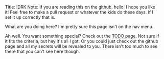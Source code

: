 Title: IDRK
Note: If you are reading this on the github, hello! I hope you like it! Feel free to make a pull request or whatever the kids do these days. If I set it up correctly that is.

What are you doing here? I'm pretty sure this page isn't on the nav menu.

Ah well. You want something special? Check out the [TODO page](../TODO.md). Not sure if it fits the criteria, but hey it's all I got. Or you could just check out the github page and all my secrets will be revealed to you. There isn't too much to see there that you can't see here though.